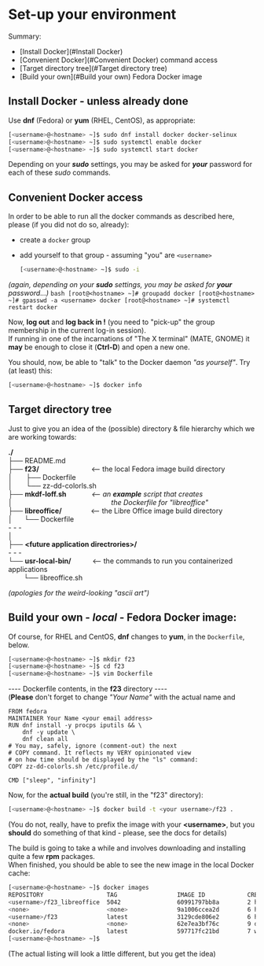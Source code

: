 ﻿# Set-up your environment
Summary:
- [Install Docker](#Install Docker)
- [Convenient Docker](#Convenient Docker) command access
- [Target directory tree](#Target directory tree)
- [Build your own](#Build your own) Fedora Docker image

## Install Docker - unless already done
Use **dnf** (Fedora) or **yum** (RHEL, CentOS), as appropriate:  
   ```bash
   [<username>@<hostname> ~]$ sudo dnf install docker docker-selinux
   [<username>@<hostname> ~]$ sudo systemctl enable docker
   [<username>@<hostname> ~]$ sudo systemctl start docker
   ```
Depending on your ***sudo*** settings, you may be asked for ***your*** password for each of these *sudo* commands.

## Convenient Docker access
In order to be able to run all the docker commands as described here, please (if you did not do so, already):
 * create a `docker` group
 * add yourself to that group - assuming "you" are `<username>` 

    ```bash
    [<username>@<hostname> ~]$ sudo -i
    ```
_(again, depending on your ***sudo*** settings, you may be asked for ***your*** password...)_
    ```bash
    [root@<hostname> ~]# groupadd docker
    [root@<hostname> ~]# gpasswd -a <username> docker
    [root@<hostname> ~]# systemctl restart docker
    ```
    
Now, **log out** and **log back in !** (you need to "pick-up" the group membership in the current log-in session).  
If running in one of the incarnations of "The X terminal" (MATE, GNOME) it **may** be enough to close it (**Ctrl-D**) and open a new one.  

You should, now, be able to "talk" to the Docker daemon _"as yourself"_. Try (at least) this:  

   ```bash
   [<username>@<hostname> ~]$ docker info
   ```
## Target directory tree
Just to give you an idea of the (possible) directory & file hierarchy which we are working towards:  

**./**  
├── README.md  
├── **f23/** &nbsp; &nbsp; &nbsp; &nbsp; &nbsp; &nbsp; &nbsp; &nbsp; &nbsp; &nbsp; &nbsp; &nbsp; &nbsp; <-- the local Fedora image build directory  
│ &nbsp; &nbsp; &nbsp; ├── Dockerfile  
│ &nbsp; &nbsp; &nbsp; └── zz-dd-colorls.sh  
├── **mkdf-loff.sh** &nbsp; &nbsp; &nbsp; &nbsp; &nbsp; &nbsp; _<-- an **example** script that creates_    
│ &nbsp; &nbsp; &nbsp; &nbsp; &nbsp; &nbsp;  &nbsp; &nbsp; &nbsp; &nbsp; &nbsp; &nbsp;  &nbsp; &nbsp; &nbsp; &nbsp; &nbsp; &nbsp;  &nbsp; &nbsp; &nbsp; &nbsp; &nbsp; &nbsp;  &nbsp; _the Dockerfile for "libreoffice"_  
├── **libreoffice/** &nbsp; &nbsp; &nbsp; &nbsp; &nbsp; &nbsp; &nbsp; <-- the Libre Office image build directory  
│ &nbsp; &nbsp; &nbsp;└── Dockerfile  
\- \- \-  
│  
├── **\<future application directrories>/**  
\- \- \-  
└── **usr-local-bin/** &nbsp; &nbsp; &nbsp; &nbsp; &nbsp; <-- the commands to run you containerized applications  
 &nbsp; &nbsp; &nbsp; &nbsp; └── libreoffice.sh
 
_(apologies for the weird-looking "ascii art")_


## Build your own - ***local*** - Fedora Docker image:
Of course, for RHEL and CentOS, **dnf** changes to **yum**, in the `Dockerfile`, below.
   ```bash
   [<username>@<hostname> ~]$ mkdir f23
   [<username>@<hostname> ~]$ cd f23
   [<username>@<hostname> ~]$ vim Dockerfile
   ```
---- Dockerfile contents, in the **f23** directory ----  
(**Please** don't forget to change _"Your Name"_ with the actual name and 
```
FROM fedora
MAINTAINER Your Name <your email address>
RUN dnf install -y procps iputils && \
	dnf -y update \
	dnf clean all
# You may, safely, ignore (comment-out) the next
# COPY command. It reflects my VERY opinionated view
# on how time should be displayed by the "ls" command:
COPY zz-dd-colorls.sh /etc/profile.d/

CMD ["sleep", "infinity"]
```
Now, for the **actual build** (you're still, in the "f23" directory):
   ```bash
   [<username>@<hostname> ~]$ docker build -t <your username>/f23 .
   ```
(You do not, really, have to prefix the image with your **\<username\>**, but you **should** do something of that kind - please, see the docs for details)

The build is going to take a while and involves downloading and installing quite a few __rpm__ packages.  
When finished, you should be able to see the new image in the local Docker cache:
```bash
[<username>@<hostname> ~]$ docker images
REPOSITORY                  TAG                 IMAGE ID            CREATED             VIRTUAL SIZE
<username>/f23_libreoffice  5042                60991797bb8a        2 hours ago         1.019 GB
<none>                      <none>              9a1006ccea2d        6 hours ago         205.7 MB
<username>/f23              latest              3129cde806e2        6 hours ago         352 MB
<none>                      <none>              62e7ea3bf76c        9 days ago          352.3 MB
docker.io/fedora            latest              597717fc21bd        7 weeks ago         204 MB
[<username>@<hostname> ~]$ 
```
(The actual listing will look a little different, but you get the idea)



